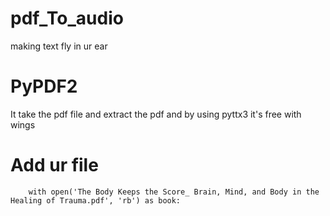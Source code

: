 # pdf_To_audio
making text  fly in ur ear




# PyPDF2

It take the pdf file and extract the pdf and by using pyttx3 it's free with wings

# Add ur file


        with open('The Body Keeps the Score_ Brain, Mind, and Body in the Healing of Trauma.pdf', 'rb') as book:
